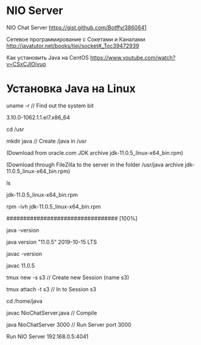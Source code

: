 # NIO Server

NIO Chat Server
https://gist.github.com/Botffy/3860641

Сетевое программирование с Сокетами и Каналами
http://javatutor.net/books/tiej/socket#_Toc39472939

Как установить Java на CentOS
https://www.youtube.com/watch?v=CSxCJlOivuo

# Установка Java на Linux

uname -r						        // Find out the system bit

3.10.0-1062.1.1.el7.x86_64

cd /usr

mkdir java						      // Create /java in /usr

(Download from oracle.com JDK archive jdk-11.0.5_linux-x64_bin.rpm)

(Download through FileZilla to the server in the folder /usr/java archive jdk-11.0.5_linux-x64_bin.rpm)

ls

jdk-11.0.5_linux-x64_bin.rpm

rpm -ivh jdk-11.0.5_linux-x64_bin.rpm

################################# [100%]
  
java -version

java version "11.0.5" 2019-10-15 LTS

javac -version

javac 11.0.5

tmux new -s s3					    // Create new Session (name s3)

tmux attach -t s3				    // In to Session s3

cd /home/java

javac NioChatServer.java		// Compile

java NioChatServer 3000			// Run Server port 3000

Run NIO Server 192.168.0.5:4041
